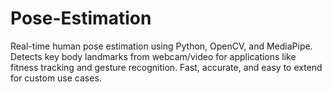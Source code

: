 # Pose-Estimation
Real-time human pose estimation using Python, OpenCV, and MediaPipe. Detects key body landmarks from webcam/video for applications like fitness tracking and gesture recognition. Fast, accurate, and easy to extend for custom use cases.
